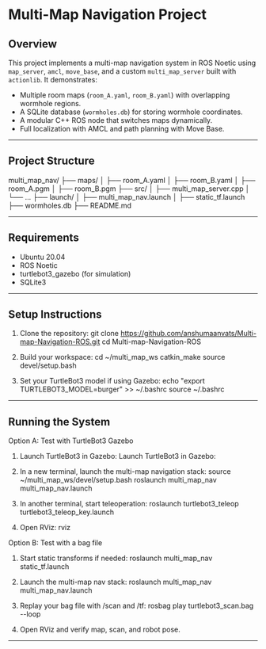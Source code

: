 # Multi-Map Navigation Project

## Overview

This project implements a multi-map navigation system in ROS Noetic using `map_server`, `amcl`, `move_base`, and a custom `multi_map_server` built with `actionlib`. It demonstrates:
- Multiple room maps (`room_A.yaml`, `room_B.yaml`) with overlapping wormhole regions.
- A SQLite database (`wormholes.db`) for storing wormhole coordinates.
- A modular C++ ROS node that switches maps dynamically.
- Full localization with AMCL and path planning with Move Base.

---

## Project Structure

multi_map_nav/
├── maps/
│ ├── room_A.yaml
│ ├── room_B.yaml
│ ├── room_A.pgm
│ ├── room_B.pgm
├── src/
│ ├── multi_map_server.cpp
│ └── ...
├── launch/
│ ├── multi_map_nav.launch
│ ├── static_tf.launch
├── wormholes.db
├── README.md


---

## Requirements

- Ubuntu 20.04
- ROS Noetic
- turtlebot3_gazebo (for simulation)
- SQLite3

---

## Setup Instructions

1. Clone the repository:
   git clone https://github.com/anshumaanvats/Multi-map-Navigation-ROS.git
   cd Multi-map-Navigation-ROS

2. Build your workspace:
cd ~/multi_map_ws
catkin_make
source devel/setup.bash

3. Set your TurtleBot3 model if using Gazebo:
echo "export TURTLEBOT3_MODEL=burger" >> ~/.bashrc
source ~/.bashrc

---

## Running the System

Option A: Test with TurtleBot3 Gazebo

1. Launch TurtleBot3 in Gazebo:
Launch TurtleBot3 in Gazebo:

2. In a new terminal, launch the multi-map navigation stack:
source ~/multi_map_ws/devel/setup.bash
roslaunch multi_map_nav multi_map_nav.launch

3. In another terminal, start teleoperation:
roslaunch turtlebot3_teleop turtlebot3_teleop_key.launch

4. Open RViz:
rviz

Option B: Test with a bag file

1. Start static transforms if needed:
roslaunch multi_map_nav static_tf.launch

2. Launch the multi-map nav stack:
roslaunch multi_map_nav multi_map_nav.launch

3. Replay your bag file with /scan and /tf:
rosbag play turtlebot3_scan.bag --loop

4. Open RViz and verify map, scan, and robot pose.

---
